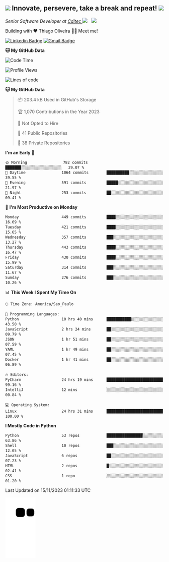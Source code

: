 <h2><img src="https://emojis.slackmojis.com/emojis/images/1531849430/4246/blob-sunglasses.gif?1531849430" width="30"/> Innovate, persevere, take a break and repeat! <img src="https://media.giphy.com/media/12oufCB0MyZ1Go/giphy.gif" width="50"></h2>
<img align='right' src="https://media.giphy.com/media/M9gbBd9nbDrOTu1Mqx/giphy.gif" width="230">
<p><em>Senior Software Developer at <a href="https://www.cditec.com.br/">Cditec
</a><img src="https://media.giphy.com/media/WUlplcMpOCEmTGBtBW/giphy.gif" width="30"> 
</em></p>



Building with ❤️ Thiago Oliveira 👋🏽 Meet me!

[![Linkedin Badge](https://img.shields.io/badge/-Thiago-blue?style=flat-square&logo=Linkedin&logoColor=white&link=https://www.linkedin.com/in/tgmarinho/)](https://www.linkedin.com/in/thiagoceconelo/) 
[![Gmail Badge](https://img.shields.io/badge/-thiceconelo@gmail.com-c14438?style=flat-square&logo=Gmail&logoColor=white&link=mailto:thiceconelo@gmail.com)](mailto:thiceconelo@gmail.com)

</em></p>

<!-- <span style="height ">
![Anurag's GitHub stats](https://github-readme-stats.vercel.app/api?username=arthurspk&show_icons=true&theme=tokyonight)
</span> -->

**🐱 My GitHub Data** 
<!--START_SECTION:waka-->
![Code Time](http://img.shields.io/badge/Code%20Time-848%20hrs%2048%20mins-blue)

![Profile Views](http://img.shields.io/badge/Profile%20Views-0-blue)

![Lines of code](https://img.shields.io/badge/From%20Hello%20World%20I%27ve%20Written-4.0%20million%20lines%20of%20code-blue)

**🐱 My GitHub Data** 

> 📦 203.4 kB Used in GitHub's Storage 
 > 
> 🏆 1,070 Contributions in the Year 2023
 > 
> 🚫 Not Opted to Hire
 > 
> 📜 41 Public Repositories 
 > 
> 🔑 38 Private Repositories 
 > 
**I'm an Early 🐤** 

```text
🌞 Morning                782 commits         ███████░░░░░░░░░░░░░░░░░░   29.07 % 
🌆 Daytime                1064 commits        ██████████░░░░░░░░░░░░░░░   39.55 % 
🌃 Evening                591 commits         █████░░░░░░░░░░░░░░░░░░░░   21.97 % 
🌙 Night                  253 commits         ██░░░░░░░░░░░░░░░░░░░░░░░   09.41 % 
```
📅 **I'm Most Productive on Monday** 

```text
Monday                   449 commits         ████░░░░░░░░░░░░░░░░░░░░░   16.69 % 
Tuesday                  421 commits         ████░░░░░░░░░░░░░░░░░░░░░   15.65 % 
Wednesday                357 commits         ███░░░░░░░░░░░░░░░░░░░░░░   13.27 % 
Thursday                 443 commits         ████░░░░░░░░░░░░░░░░░░░░░   16.47 % 
Friday                   430 commits         ████░░░░░░░░░░░░░░░░░░░░░   15.99 % 
Saturday                 314 commits         ███░░░░░░░░░░░░░░░░░░░░░░   11.67 % 
Sunday                   276 commits         ███░░░░░░░░░░░░░░░░░░░░░░   10.26 % 
```


📊 **This Week I Spent My Time On** 

```text
🕑︎ Time Zone: America/Sao_Paulo

💬 Programming Languages: 
Python                   10 hrs 40 mins      ███████████░░░░░░░░░░░░░░   43.50 % 
JavaScript               2 hrs 24 mins       ██░░░░░░░░░░░░░░░░░░░░░░░   09.79 % 
JSON                     1 hr 51 mins        ██░░░░░░░░░░░░░░░░░░░░░░░   07.59 % 
YAML                     1 hr 49 mins        ██░░░░░░░░░░░░░░░░░░░░░░░   07.45 % 
Docker                   1 hr 41 mins        ██░░░░░░░░░░░░░░░░░░░░░░░   06.89 % 

🔥 Editors: 
PyCharm                  24 hrs 19 mins      █████████████████████████   99.16 % 
IntelliJ                 12 mins             ░░░░░░░░░░░░░░░░░░░░░░░░░   00.84 % 

💻 Operating System: 
Linux                    24 hrs 31 mins      █████████████████████████   100.00 % 
```

**I Mostly Code in Python** 

```text
Python                   53 repos            ████████████████░░░░░░░░░   63.86 % 
Shell                    10 repos            ███░░░░░░░░░░░░░░░░░░░░░░   12.05 % 
JavaScript               6 repos             ██░░░░░░░░░░░░░░░░░░░░░░░   07.23 % 
HTML                     2 repos             █░░░░░░░░░░░░░░░░░░░░░░░░   02.41 % 
CSS                      1 repo              ░░░░░░░░░░░░░░░░░░░░░░░░░   01.20 % 
```




 Last Updated on 15/11/2023 01:11:33 UTC
<!--END_SECTION:waka-->

![Snake animation](https://github.com/rafaballerini/rafaballerini/blob/output/github-contribution-grid-snake.svg)


<!---
ceconelo/ceconelo is a ✨ special ✨ repository because its `README.md` (this file) appears on your GitHub profile.
You can click the Preview link to take a look at your changes.
--->
